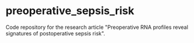 # preoperative_sepsis_risk
Code repository for the research article "Preoperative RNA profiles reveal signatures of postoperative sepsis risk".
